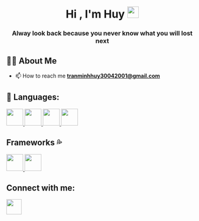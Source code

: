 

<h1 align="center">Hi , I'm Huy <img src="https://raw.githubusercontent.com/MartinHeinz/MartinHeinz/master/wave.gif" width="30px"></h1>
<h3 align="center">Alway look back because you never know what you will lost next</h3>



## 🙋‍♂️ About Me

- 📫 How to reach me **tranminhhuy30042001@gmail.com**


## 🚀 Languages:

<p align="left"> 
    <a href="https://www.ruby-lang.org/en/" target="_blank"> <img src="https://upload.wikimedia.org/wikipedia/commons/thumb/7/73/Ruby_logo.svg/1200px-Ruby_logo.svg.png" width="44px";/> </a>
    <a href="https://nodejs.org/en/about/branding" target="_blank"> <img src="https://cdn.iconscout.com/icon/free/png-256/free-node-js-logo-icon-download-in-svg-png-gif-file-formats--nodejs-programming-language-pack-logos-icons-1174925.png?f=webp&w=256" width="44px";/> </a>
<a href="#" target="_blank"> <img src="https://encrypted-tbn0.gstatic.com/images?q=tbn:ANd9GcT6935wo8bLZh5FeafJEffqWKDOpNpx6UE5bg&s" width="44px";/> </a>
<a href="#" target="_blank"> <img src="https://upload.wikimedia.org/wikipedia/commons/thumb/6/62/CSS3_logo.svg/2048px-CSS3_logo.svg.png" width="44px";/> </a>

## Frameworks 💦

<p align="left"> 
    <a href="https://rubyonrails.org/" target="_blank"> <img src="https://cdn.iconscout.com/icon/free/png-256/rails-3521664-2945108.png"  width="44px";"/> </a>
    <a href="https://www.electronjs.org/" target="_blank"> <img src="https://upload.wikimedia.org/wikipedia/commons/9/91/Electron_Software_Framework_Logo.svg"  width="44px";"/> </a>
 </p>




## Connect with me:

<a href = "https://www.facebook.com/profile.php?id=100010634414552"><img src="https://raw.githubusercontent.com/rahuldkjain/github-profile-readme-generator/master/src/images/icons/Social/facebook.svg" width="40px"/></a>

</p>


